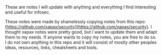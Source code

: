 These are notes I will update with anything and everything I find interesting and useful for infosec. 

These notes were made by shamelessly copying notes from this repo: [https://github.com/xapax/security](https://github.com/xapax/security). I thought xapax notes were pretty good, but I want to update them and adapt them to my needs. If anyone wants to copy my notes, you are free to do so. I do not own anything in this repo and it will consist of mostly other peoples ideas, resources, links, cheatsheets and tools. 

